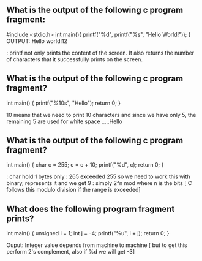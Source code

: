 ## What is the output of the following c program fragment: 
#include <stdio.h>
int main(){
    printf("%d", printf("%s", "Hello World!"));
}
OUTPUT: Hello world!12

: printf not only prints the content of the screen. It also returns the number of characters that it successfully prints on the screen.


## What is the output of the following c program fragment?

int main() {
    printf("%10s", "Hello");
    return 0;
}

10 means that we need to print 10 characters and since we have only 5, the remaining 5 are used for white space .....Hello


## What is the output of the following c program fragment?

int main() {
    char c = 255;
    c = c + 10;
    printf("%d", c);
    return 0; 
}

: char hold 1 bytes only
: 265 exceeded 255 so we need to work this with binary, represents it and we get 9 
: simply 2^n mod where n is the bits [ C follows this modulo division if the range is exceeded]


## What does the following program fragment prints?

int main() {
    unsigned i = 1;
    int j = -4;
    printf("%u", i + j);
    return 0;
}

Ouput: Integer value depends from machine to machine [ but to get this perform 2's complement, also if %d we will get -3]